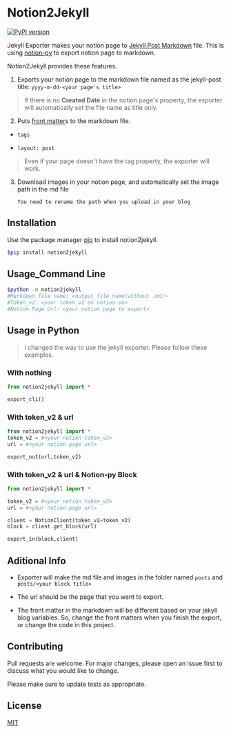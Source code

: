 # Notion2Jekyll
[![PyPI version](https://badge.fury.io/py/notion2jekyll.svg)](https://badge.fury.io/py/notion2jekyll)

Jekyll Exporter makes your notion page to [Jekyll Post Markdown](https://jekyllrb-ko.github.io/docs/posts/) file. This is using [notion-py](https://github.com/jamalex/notion-py) to export notion page to markdown.  

Notion2Jekyll provides these features.  

1. Exports your notion page to the markdown file named as the jekyll-post title:
    `yyyy-m-dd-<your page's title>`
    
> If there is no **Created Date** in the notion page's property, the exporter will automatically set the file name as title only.


2. Puts [front matter](https://jekyllrb.com/docs/step-by-step/03-front-matter/)s to the markdown file.

  - `tags`

  - `layout: post`

> Even if your page doesn't have the tag property, the exporter will work.

3. Download images in your notion page, and automatically set the image path in the md file 

    `You need to rename the path when you upload in your blog`

## Installation

Use the package manager [pip](https://pip.pypa.io/en/stable/) to install notion2jekyll.  

```Bash
$pip install notion2jekyll
```

## Usage_Command Line

```Bash
$python -m notion2jekyll
#Markdown file name: <output file name(without .md)>
#Token_v2: <your token_v2 on notion.so>
#Notion Page Url: <your notion page to export>
```

## Usage in Python

> I changed the way to use the jekyll exporter. Please follow these examples.

### With nothing
```Python
from notion2jekyll import *

export_cli()
```

### With token_v2 & url
```Python
from notion2jekyll import *
token_v2 = #<your notion token_v2>
url = #<your notion page url>

export_out(url,token_v2)
```

### With token_v2 & url & Notion-py Block
```Python
from notion2jekyll import *

token_v2 = #<your notion token_v2>
url = #<your notion page url>

client = NotionClient(token_v2=token_v2)
block = client.get_block(url)

export_in(block,client)
```


## Aditional Info

- Exporter will make the md file and images in the folder named `posts` and `posts/<your block title>`

- The url should be the page that you want to export.

- The front matter in the markdown will be different based on your jekyll blog variables. So, change the front matters when you finish the export, or change the code in this project.

## Contributing

Pull requests are welcome. For major changes, please open an issue first to discuss what you would like to change.  

Please make sure to update tests as appropriate.  

## License

[MIT](https://choosealicense.com/licenses/mit/)  
